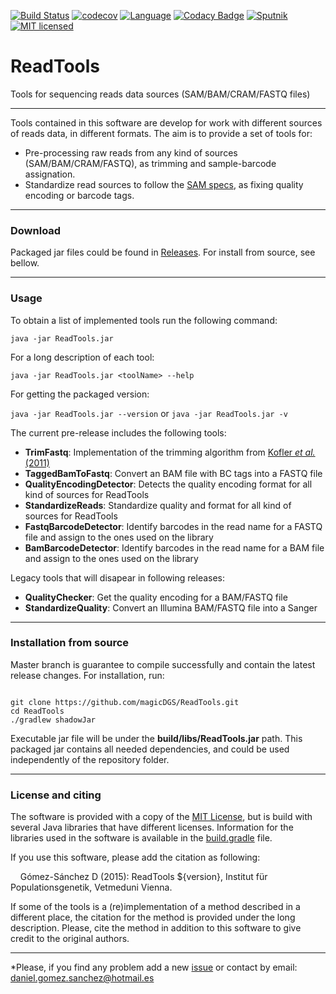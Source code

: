 [![Build Status](https://travis-ci.org/magicDGS/ReadTools.svg?branch=master)](https://travis-ci.org/magicDGS/ReadTools)
[![codecov](https://codecov.io/gh/magicDGS/ReadTools/branch/master/graph/badge.svg)](https://codecov.io/gh/magicDGS/ReadTools)
[![Language](http://img.shields.io/badge/language-java-brightgreen.svg)](https://www.java.com/)
[![Codacy Badge](https://api.codacy.com/project/badge/Grade/dd842750e7a74112870a5156a24a8cbf)](https://www.codacy.com/app/daniel-gomez-sanchez/ReadTools?utm_source=github.com&amp;utm_medium=referral&amp;utm_content=magicDGS/ReadTools&amp;utm_campaign=Badge_Grade)
[![Sputnik](https://sputnik.ci/conf/badge)](https://sputnik.ci/app#/builds/magicDGS/ReadTools)
[![MIT licensed](https://img.shields.io/badge/license-MIT-blue.svg)](https://opensource.org/licenses/MIT)

# ReadTools

Tools for sequencing reads data sources (SAM/BAM/CRAM/FASTQ files)

---

Tools contained in this software are develop for work with different sources of reads data, in different formats. The aim is to provide a set of tools for:

- Pre-processing raw reads from any kind of sources (SAM/BAM/CRAM/FASTQ), as trimming and sample-barcode assignation.
- Standardize read sources to follow the [SAM specs](http://samtools.github.io/hts-specs/), as fixing quality encoding or barcode tags.

---

### Download

Packaged jar files could be found in [Releases](https://github.com/magicDGS/ReadTools/releases). For install from source, see bellow.

---

### Usage

To obtain a list of implemented tools run the following command:

`java -jar ReadTools.jar`

For a long description of each tool:

`java -jar ReadTools.jar <toolName> --help`

For getting the packaged version:

`java -jar ReadTools.jar --version` or `java -jar ReadTools.jar -v`

The current pre-release includes the following tools:

* __TrimFastq__: Implementation of the trimming algorithm from [Kofler _et al._ (2011)](http://journals.plos.org/plosone/article?id=10.1371/journal.pone.0015925)
* __TaggedBamToFastq__: Convert an BAM file with BC tags into a FASTQ file
* __QualityEncodingDetector__: Detects the quality encoding format for all kind of sources for ReadTools
* __StandardizeReads__: Standardize quality and format for all kind of sources for ReadTools
* __FastqBarcodeDetector__: Identify barcodes in the read name for a FASTQ file and assign to the ones used on the library
* __BamBarcodeDetector__:	Identify barcodes in the read name for a BAM file and assign to the ones used on the library

Legacy tools that will disapear in following releases:
* __QualityChecker__: Get the quality encoding for a BAM/FASTQ file
* __StandardizeQuality__: Convert an Illumina BAM/FASTQ file into a Sanger

---

### Installation from source

Master branch is guarantee to compile successfully and contain the latest release changes. For installation, run:

```

git clone https://github.com/magicDGS/ReadTools.git
cd ReadTools
./gradlew shadowJar

```

Executable jar file will be under the __build/libs/ReadTools.jar__ path. This packaged jar contains all needed dependencies, and could be used independently of the repository folder.

---

### License and citing

The software is provided with a copy of the [MIT License](http://opensource.org/licenses/MIT), but is build with several Java libraries that have different licenses. Information for the libraries used in the software is available in the [build.gradle](https://github.com/magicDGS/ReadTools/blob/master/build.gradle) file.

If you use this software, please add the citation as following:

&nbsp;&nbsp;&nbsp;&nbsp;Gómez-Sánchez D (2015): ReadTools ${version}, Institut für Populationsgenetik, Vetmeduni Vienna.

If some of the tools is a (re)implementation of a method described in a different place, the citation for the method is provided under the long description. Please, cite the method in addition to this software to give credit to the original authors.

---
*Please, if you find any problem add a new [issue](https://github.com/magicDGS/ReadTools/issues) or contact by email: <daniel.gomez.sanchez@hotmail.es>
